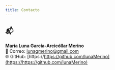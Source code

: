 ```yaml
---
title: Contacto
---
```

## 📬

**María Luna García-Arcicóllar Merino**  
📧 Correo: lunagmerino@gmail.com  
🌐 GitHub: [https://https://github.com/lunaMerino](https://https://github.com/lunaMerino)